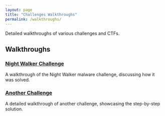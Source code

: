 ```yaml
---
layout: page
title: "Challenges Walkthroughs"
permalink: /walkthroughs/
---
```


Detailed walkthroughs of various challenges and CTFs.

## Walkthroughs

### [Night Walker Challenge](night_walker.md)
A walkthrough of the Night Walker malware challenge, discussing how it was solved.

### [Another Challenge](another_challenge.md)
A detailed walkthrough of another challenge, showcasing the step-by-step solution.


